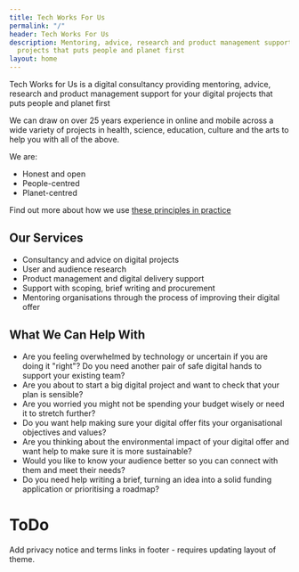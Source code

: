 ```yaml
---
title: Tech Works For Us
permalink: "/"
header: Tech Works For Us
description: Mentoring, advice, research and product management support for your digital
  projects that puts people and planet first
layout: home
---
```


Tech Works for Us is a digital consultancy providing mentoring, advice, research and product management support for your digital projects that puts people and planet first

We can draw on over 25 years experience in online and mobile across a wide variety of projects in health, science, education, culture and the arts to help you with all of the above. 

We are:

* Honest and open
* People-centred
* Planet-centred 

Find out more about how we use [these principles in practice](/principles/)

## Our Services

- Consultancy and advice on digital projects
- User and audience research
- Product management and digital delivery support
- Support with scoping, brief writing and procurement
- Mentoring organisations through the process of improving their digital offer


## What We Can Help With

* Are you feeling overwhelmed by technology or uncertain if you are doing it "right"?
Do you need another pair of safe digital hands to support your existing team?
* Are you about to start a big digital project and want to check that your plan is sensible?
* Are you worried you might not be spending your budget wisely or need it to stretch further?
* Do you want help making sure your digital offer fits your organisational objectives and values?
* Are you thinking about the environmental impact of your digital offer and want help to make sure it is more sustainable?
* Would you like to know your audience better so you can connect with them and meet their needs?
* Do you need help writing a brief, turning an idea into a solid funding application or prioritising a roadmap?


# ToDo

Add privacy notice and terms links in footer - requires updating layout of theme.



